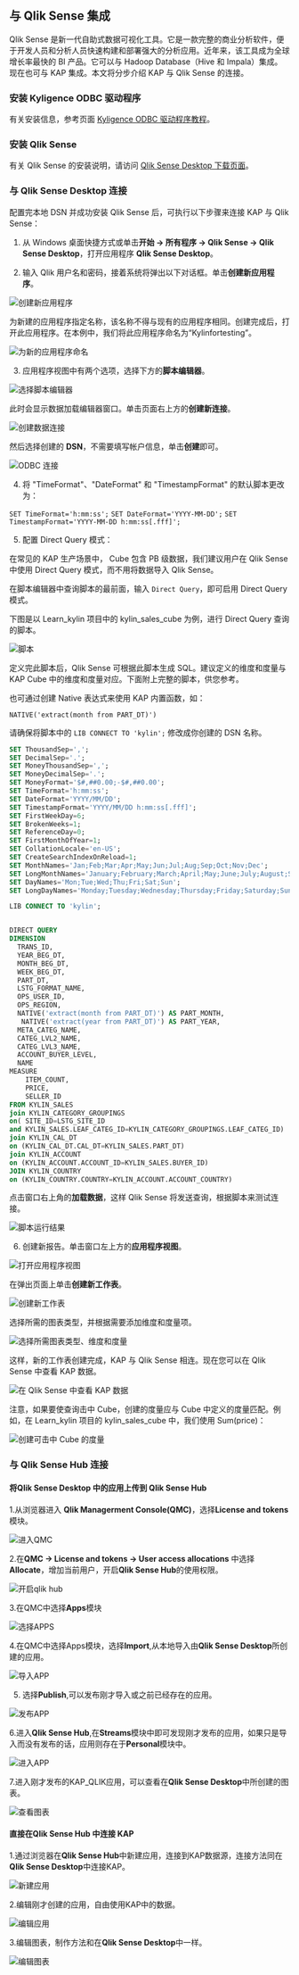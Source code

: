 ## 与 Qlik Sense 集成

Qlik Sense 
是新一代自助式数据可视化工具。它是一款完整的商业分析软件，便于开发人员和分析人员快速构建和部署强大的分析应用。近年来，该工具成为全球增长率最快的 BI 产品。它可以与 Hadoop Database（Hive 和 Impala）集成。现在也可与 KAP 集成。本文将分步介绍 KAP 与 Qlik Sense 的连接。

### 安装 Kyligence ODBC 驱动程序

有关安装信息，参考页面 [Kyligence ODBC 驱动程序教程](../driver/kyligence-odbc.cn.md)。

### 安装 Qlik Sense

有关 Qlik Sense 的安装说明，请访问 [Qlik Sense Desktop 下载页面](https://www.qlik.com/us/try-or-buy/download-qlik-sense)。

### 与 Qlik Sense Desktop 连接
配置完本地 DSN 并成功安装 Qlik Sense 后，可执行以下步骤来连接 KAP 与 Qlik Sense：

1. 从 Windows 桌面快捷方式或单击**开始 -> 所有程序 -> Qlik Sense -> Qlik Sense Desktop**，打开应用程序 **Qlik Sense Desktop**。

2. 输入 Qlik 用户名和密码，接着系统将弹出以下对话框。单击**创建新应用程序**。

![创建新应用程序](images/qlik/welcome_to_qlik_desktop.png)

为新建的应用程序指定名称，该名称不得与现有的应用程序相同。创建完成后，打开此应用程序。在本例中，我们将此应用程序命名为“Kylinfortesting”。

![为新的应用程序命名](images/qlik/create_new_application.png)

3. 应用程序视图中有两个选项，选择下方的**脚本编辑器**。

![选择脚本编辑器](images/qlik/script_editor.png)

此时会显示数据加载编辑器窗口。单击页面右上方的**创建新连接**。

![创建数据连接](images/qlik/create_data_connection.png)

然后选择创建的 **DSN**，不需要填写帐户信息，单击**创建**即可。

![ODBC 连接](images/qlik/odbc_connection.png)

4. 将 "TimeFormat"、"DateFormat" 和 "TimestampFormat" 的默认脚本更改为：

`SET TimeFormat='h:mm:ss';`
`SET DateFormat='YYYY-MM-DD';`
`SET TimestampFormat='YYYY-MM-DD h:mm:ss[.fff]';`

5. 配置 Direct Query 模式：

在常见的 KAP 生产场景中， Cube 包含 PB 级数据，我们建议用户在 Qlik Sense 中使用 Direct Query 模式，而不用将数据导入 Qlik Sense。

在脚本编辑器中查询脚本的最前面，输入 `Direct Query`，即可启用 Direct Query 模式。 

下图是以 Learn_kylin 项目中的 kylin_sales_cube 为例，进行 Direct Query 查询的脚本。

![脚本](images/qlik/script_run_result.cn.png)

定义完此脚本后，Qlik Sense 可根据此脚本生成 SQL。建议定义的维度和度量与 KAP Cube 中的维度和度量对应。下面附上完整的脚本，供您参考。

也可通过创建 Native 表达式来使用 KAP 内置函数，如：

`NATIVE('extract(month from PART_DT)') ` 

请确保将脚本中的 `LIB CONNECT TO 'kylin';` 修改成你创建的 DSN 名称。

```sql
SET ThousandSep=',';
SET DecimalSep='.';
SET MoneyThousandSep=',';
SET MoneyDecimalSep='.';
SET MoneyFormat='$#,##0.00;-$#,##0.00';
SET TimeFormat='h:mm:ss';
SET DateFormat='YYYY/MM/DD';
SET TimestampFormat='YYYY/MM/DD h:mm:ss[.fff]';
SET FirstWeekDay=6;
SET BrokenWeeks=1;
SET ReferenceDay=0;
SET FirstMonthOfYear=1;
SET CollationLocale='en-US';
SET CreateSearchIndexOnReload=1;
SET MonthNames='Jan;Feb;Mar;Apr;May;Jun;Jul;Aug;Sep;Oct;Nov;Dec';
SET LongMonthNames='January;February;March;April;May;June;July;August;September;October;November;December';
SET DayNames='Mon;Tue;Wed;Thu;Fri;Sat;Sun';
SET LongDayNames='Monday;Tuesday;Wednesday;Thursday;Friday;Saturday;Sunday';

LIB CONNECT TO 'kylin';


DIRECT QUERY
DIMENSION 
  TRANS_ID,
  YEAR_BEG_DT,
  MONTH_BEG_DT,
  WEEK_BEG_DT,
  PART_DT,
  LSTG_FORMAT_NAME,
  OPS_USER_ID,
  OPS_REGION,
  NATIVE('extract(month from PART_DT)') AS PART_MONTH,
   NATIVE('extract(year from PART_DT)') AS PART_YEAR,
  META_CATEG_NAME,
  CATEG_LVL2_NAME,
  CATEG_LVL3_NAME,
  ACCOUNT_BUYER_LEVEL,
  NAME
MEASURE
	ITEM_COUNT,
    PRICE,
    SELLER_ID
FROM KYLIN_SALES 
join KYLIN_CATEGORY_GROUPINGS  
on( SITE_ID=LSTG_SITE_ID 
and KYLIN_SALES.LEAF_CATEG_ID=KYLIN_CATEGORY_GROUPINGS.LEAF_CATEG_ID)
join KYLIN_CAL_DT
on (KYLIN_CAL_DT.CAL_DT=KYLIN_SALES.PART_DT)
join KYLIN_ACCOUNT 
on (KYLIN_ACCOUNT.ACCOUNT_ID=KYLIN_SALES.BUYER_ID)
JOIN KYLIN_COUNTRY
on (KYLIN_COUNTRY.COUNTRY=KYLIN_ACCOUNT.ACCOUNT_COUNTRY)
```

点击窗口右上角的**加载数据**，这样 Qlik Sense 将发送查询，根据脚本来测试连接。

![脚本运行结果](images/qlik/load_data.cn.png)

6. 创建新报告。单击窗口左上方的**应用程序视图**。

![打开应用程序视图](images/qlik/go_to_app_overview.cn.png)

在弹出页面上单击**创建新工作表**。

![创建新工作表](images/qlik/create_new_report.cn.png)

选择所需的图表类型，并根据需要添加维度和度量项。

![选择所需图表类型、维度和度量](images/qlik/add_dimension.png)

这样，新的工作表创建完成，KAP 与 Qlik Sense 相连。现在您可以在 Qlik Sense 中查看 KAP 数据。

![在 Qlik Sense 中查看 KAP 数据](images/qlik/view_kap_data.cn.png)

注意，如果要使查询击中 Cube，创建的度量应与 Cube 中定义的度量匹配。例如，在 Learn_kylin 项目的 kylin_sales_cube 中，我们使用 Sum(price)：

![创建可击中 Cube 的度量](images/qlik/measure.cn.png)

### 与 Qlik Sense Hub 连接 


#### 将Qlik Sense Desktop 中的应用上传到 Qlik Sense Hub

1.从浏览器进入 **Qlik Managerment Console(QMC)**，选择**License and tokens**模块。

![进入QMC](images/qlik/01-licenses.PNG)

2.在**QMC -> License and tokens -> User access allocations** 中选择**Allocate**，增加当前用户，开启**Qlik Sense Hub**的使用权限。

![开启qlik hub](images/qlik/02-user_access.PNG)

3.在QMC中选择**Apps**模块

![选择APPS](images/qlik/03-apps.PNG)

4.在QMC中选择Apps模块，选择**Import**,从本地导入由**Qlik Sense Desktop**所创建的应用。

![导入APP](images/qlik/04-add_apps.PNG)

5. 选择**Publish**,可以发布刚才导入或之前已经存在的应用。

![发布APP](images/qlik/05-publish_app.PNG)

6.进入**Qlik Sense Hub**,在**Streams**模块中即可发现刚才发布的应用，如果只是导入而没有发布的话，应用则存在于**Personal**模块中。

![进入APP](images/qlik/06_hub_app.PNG)

7.进入刚才发布的KAP_QLIK应用，可以查看在**Qlik Sense Desktop**中所创建的图表。

![查看图表](images/qlik/07_hub_qlik.PNG)
 

#### 直接在Qlik Sense Hub 中连接 KAP

1.通过浏览器在**Qlik Sense Hub**中新建应用，连接到KAP数据源，连接方法同在**Qlik Sense Desktop**中连接KAP。

![新建应用](images/qlik/08_hub_create.PNG)

2.编辑刚才创建的应用，自由使用KAP中的数据。

![编辑应用](images/qlik/09_hub_table.PNG)

3.编辑图表，制作方法和在**Qlik Sense Desktop**中一样。

![编辑图表](images/qlik/10_hub_complete.PNG)





